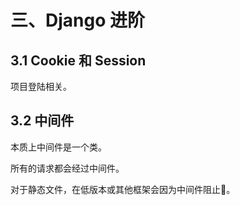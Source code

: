 # 三、Django 进阶

## 3.1 Cookie 和 Session

项目登陆相关。

## 3.2 中间件

本质上中间件是一个类。

所有的请求都会经过中间件。

对于静态文件，在低版本或其他框架会因为中间件阻止🚫。
